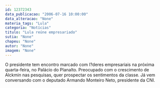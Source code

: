 ```yaml
---
id: 12372343
data_publicacao: "2006-07-16 10:00:00"
data_alteracao: "None"
materia_tags: "Lula"
categoria: "Notícias"
titulo: "Lula reúne empresariado"
sutia: "None"
chapeu: "None"
autor: "None"
imagem: "None"
---
```

<p><P>O presidente tem encontro marcado com l?deres empresariais na próxima quarta-feira, no Palácio do Planalto. Preocupado com o crescimento de Alckmin nas pesquisas, quer prospectar os sentimentos da classe. Já vem conversando com o deputado Armando Monteiro Neto, presidente da CNI.</P> </p>
